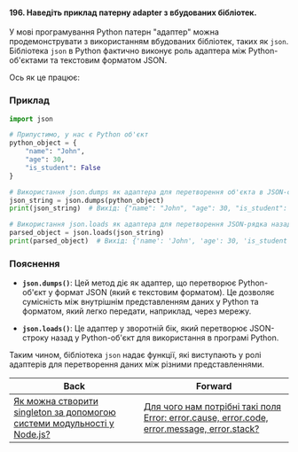 #### 196. Наведіть приклад патерну adapter з вбудованих бібліотек.

У мові програмування Python патерн "адаптер" можна продемонструвати з використанням вбудованих бібліотек, таких як `json`. Бібліотека `json` в Python фактично виконує роль адаптера між Python-об'єктами та текстовим форматом JSON.

Ось як це працює:

### Приклад

```python
import json

# Припустимо, у нас є Python об'єкт
python_object = {
    "name": "John",
    "age": 30,
    "is_student": False
}

# Використання json.dumps як адаптера для перетворення об'єкта в JSON-строку
json_string = json.dumps(python_object)
print(json_string)  # Вихід: {"name": "John", "age": 30, "is_student": false}

# Використання json.loads як адаптера для перетворення JSON-рядка назад в об'єкт Python
parsed_object = json.loads(json_string)
print(parsed_object)  # Вихід: {'name': 'John', 'age': 30, 'is_student': False}
```

### Пояснення

- **`json.dumps()`**: Цей метод діє як адаптер, що перетворює Python-об'єкт у формат JSON (який є текстовим форматом). Це дозволяє сумісність між внутрішнім представленням даних у Python та форматом, який легко передати, наприклад, через мережу.

- **`json.loads()`**: Це адаптер у зворотній бік, який перетворює JSON-строку назад у Python-об'єкт для використання в програмі Python.

Таким чином, бібліотека `json` надає функції, які виступають у ролі адаптерів для перетворення даних між різними представленнями.

| Back | Forward |
|---|---|
| [Як можна створити singleton за допомогою системи модульності у Node.js?](/ua/strong-middle/questions-for-an-application-programmer-on-nodejs/how-can-i-create-a-singleton-using-the-module-system-in-nodejs.md)  | [Для чого нам потрібні такі поля Error: error.cause, error.code, error.message, error.stack?](/ua/strong-middle/questions-for-an-application-programmer-on-nodejs/what-are-these-fields-errorcause-errorcode-errormessage-errorstack-used-for.md) |